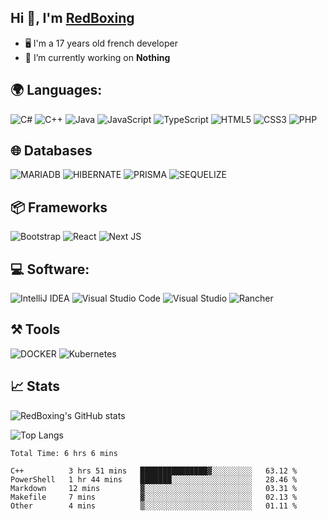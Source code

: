 ## Hi 👋, I'm [RedBoxing](https://redboxing.fr)

- 🖥️ I'm a 17 years old french developer 
- 🔭 I’m currently working on **Nothing**

## 🌍 Languages:
![C#](https://img.shields.io/badge/c%23-%23239120.svg?style=for-the-badge&logo=c-sharp&logoColor=white)
![C++](https://img.shields.io/badge/c++-%2300599C.svg?style=for-the-badge&logo=c%2B%2B&logoColor=white)
![Java](https://img.shields.io/badge/java-%23ED8B00.svg?style=for-the-badge&logo=java&logoColor=white)
![JavaScript](https://img.shields.io/badge/javascript-%23323330.svg?style=for-the-badge&logo=javascript&logoColor=%23F7DF1E)
![TypeScript](https://img.shields.io/badge/typescript-%23007ACC.svg?style=for-the-badge&logo=typescript&logoColor=white)
![HTML5](https://img.shields.io/badge/html5-%23E34F26.svg?style=for-the-badge&logo=html5&logoColor=white)
![CSS3](https://img.shields.io/badge/css3-%231572B6.svg?style=for-the-badge&logo=css3&logoColor=white)
![PHP](https://img.shields.io/badge/PHP-777BB4?style=for-the-badge&logo=php&logoColor=white)

## 🌐 Databases
![MARIADB](https://img.shields.io/badge/MariaDB-003545?style=for-the-badge&logo=mariadb&logoColor=white)
![HIBERNATE](https://img.shields.io/badge/Hibernate-59666C?style=for-the-badge&logo=Hibernate&logoColor=white)
![PRISMA](https://img.shields.io/badge/Prisma-3982CE?style=for-the-badge&logo=Prisma&logoColor=white)
![SEQUELIZE](https://img.shields.io/badge/Sequelize-52B0E7?style=for-the-badge&logo=Sequelize&logoColor=white)

## 📦 Frameworks
![Bootstrap](https://img.shields.io/badge/bootstrap-%23563D7C.svg?style=for-the-badge&logo=bootstrap&logoColor=white)
![React](https://img.shields.io/badge/react-%2320232a.svg?style=for-the-badge&logo=react&logoColor=%2361DAFB)
![Next JS](https://img.shields.io/badge/Next-black?style=for-the-badge&logo=next.js&logoColor=white)

## 💻 Software:
![IntelliJ IDEA](https://img.shields.io/badge/IntelliJIDEA-000000.svg?style=for-the-badge&logo=intellij-idea&logoColor=white)
![Visual Studio Code](https://img.shields.io/badge/Visual%20Studio%20Code-0078d7.svg?style=for-the-badge&logo=visual-studio-code&logoColor=white)
![Visual Studio](https://img.shields.io/badge/Visual%20Studio-5C2D91.svg?style=for-the-badge&logo=visual-studio&logoColor=white)
![Rancher](https://img.shields.io/badge/rancher-%230075A8.svg?style=for-the-badge&logo=rancher&logoColor=white)

## ⚒ Tools 
![DOCKER](https://img.shields.io/badge/Docker-2CA5E0?style=for-the-badge&logo=docker&logoColor=white)
![Kubernetes](https://img.shields.io/badge/kubernetes-%23326ce5.svg?style=for-the-badge&logo=kubernetes&logoColor=white)

## 📈 Stats

![RedBoxing's GitHub stats](https://github-readme-stats.vercel.app/api?username=RedBoxing&count_private=true&show_icons=true&theme=tokyonight)

![Top Langs](https://github-readme-stats.vercel.app/api/top-langs/?username=RedBoxing&layout=compact&theme=tokyonight)

<!--START_SECTION:waka-->

```text
Total Time: 6 hrs 6 mins

C++          3 hrs 51 mins   ███████████████▓░░░░░░░░░   63.12 %
PowerShell   1 hr 44 mins    ███████░░░░░░░░░░░░░░░░░░   28.46 %
Markdown     12 mins         ▓░░░░░░░░░░░░░░░░░░░░░░░░   03.31 %
Makefile     7 mins          ▓░░░░░░░░░░░░░░░░░░░░░░░░   02.13 %
Other        4 mins          ▒░░░░░░░░░░░░░░░░░░░░░░░░   01.11 %
```

<!--END_SECTION:waka-->
